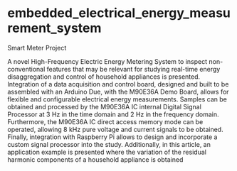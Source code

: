 # embedded_electrical_energy_measurement_system
Smart Meter Project


A novel High-Frequency Electric Energy Metering System to inspect non-conventional features that may be
relevant for studying real-time energy disaggregation and control of household appliances is presented.
Integration of a data acquisition and control board, designed and built to be assembled with an Arduino Due,
with the M90E36A Demo Board, allows for flexible and configurable electrical energy measurements. Samples
can be obtained and processed by the M90E36A IC internal Digital Signal Processor at 3 Hz in the time
domain and 2 Hz in the frequency domain. Furthermore, the M90E36A IC direct access memory mode can be
operated, allowing 8 kHz pure voltage and current signals to be obtained. Finally, integration with Raspberry
Pi allows to design and incorporate a custom signal processor into the study. Additionally, in this article, an
application example is presented where the variation of the residual harmonic components of a household
appliance is obtained



















